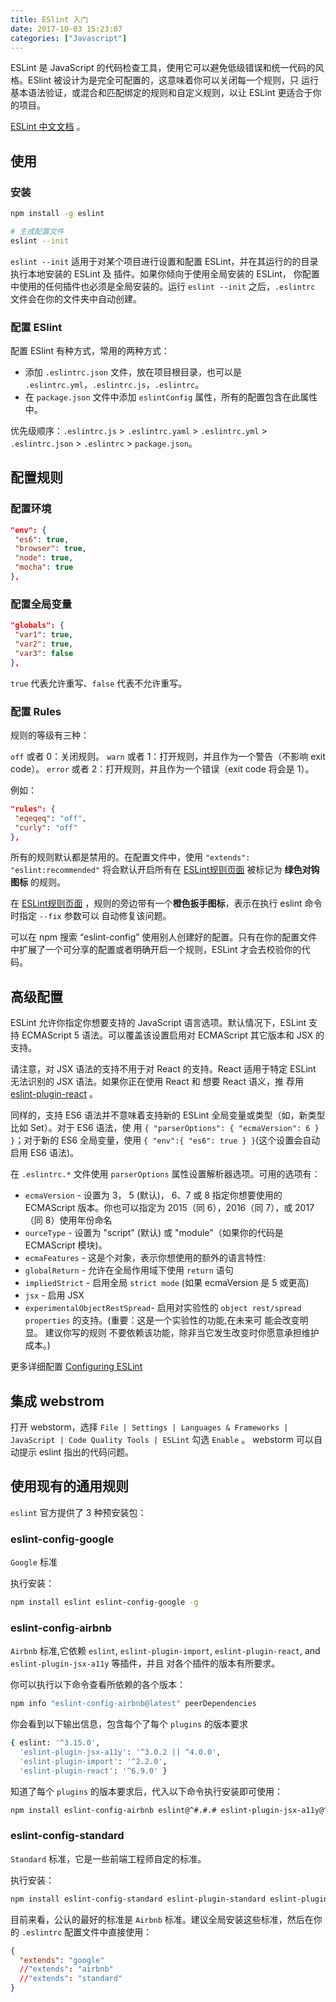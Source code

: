 ```yaml
---
title: ESlint 入门
date: 2017-10-03 15:23:07
categories: ["Javascript"]
---
```


ESLint 是 JavaScript 的代码检查工具，使用它可以避免低级错误和统一代码的风格。ESlint 被设计为是完全可配置的，这意味着你可以关闭每一个规则，只
运行基本语法验证，或混合和匹配绑定的规则和自定义规则，以让 ESLint 更适合于你的项目。

[ESLint 中文文档](http://eslint.cn/) 。

<!--more-->

## 使用

### 安装

``` bash
npm install -g eslint

# 生成配置文件
eslint --init
```

`eslint --init` 适用于对某个项目进行设置和配置 ESLint，并在其运行的的目录执行本地安装的 ESLint 及 插件。如果你倾向于使用全局安装的 ESLint，
你配置中使用的任何插件也必须是全局安装的。运行 `eslint --init` 之后，`.eslintrc` 文件会在你的文件夹中自动创建。

### 配置 ESlint

配置 ESlint 有种方式，常用的两种方式：

- 添加 `.eslintrc.json` 文件，放在项目根目录，也可以是 `.eslintrc.yml`，`.eslintrc.js`，`.eslintrc`。
- 在 `package.json` 文件中添加 `eslintConfig` 属性，所有的配置包含在此属性中。

优先级顺序：`.eslintrc.js` > `.eslintrc.yaml` > `.eslintrc.yml` > `.eslintrc.json` > `.eslintrc` > `package.json`。

## 配置规则

### 配置环境

``` json
"env": {
 "es6": true,
 "browser": true,
 "node": true,
 "mocha": true
},
```

### 配置全局变量

``` json
"globals": {
 "var1": true,
 "var2": true,
 "var3": false
},
```

`true` 代表允许重写、`false` 代表不允许重写。

### 配置 Rules

规则的等级有三种：

`off` 或者 0：关闭规则。
`warn` 或者 1：打开规则，并且作为一个警告（不影响 exit code）。
`error` 或者 2：打开规则，并且作为一个错误（exit code 将会是 1）。

例如：

``` json
"rules": {
 "eqeqeq": "off",
 "curly": "off"
},
```

所有的规则默认都是禁用的。在配置文件中，使用 `"extends": "eslint:recommended"` 将会默认开启所有在 [ESLint规则页面](http://eslint.cn/docs/rules/)
被标记为 **绿色对钩图标** 的规则。

在 [ESLint规则页面](http://eslint.cn/docs/rules/) ，规则的旁边带有一个**橙色扳手图标**，表示在执行 eslint 命令时指定 `--fix` 参数可以
自动修复该问题。

可以在 npm 搜索 “eslint-config” 使用别人创建好的配置。只有在你的配置文件中扩展了一个可分享的配置或者明确开启一个规则，ESLint 才会去校验你的代码。

## 高级配置

ESLint 允许你指定你想要支持的 JavaScript 语言选项。默认情况下，ESLint 支持 ECMAScript 5 语法。可以覆盖该设置启用对 ECMAScript 其它版本和 JSX 的支持。

请注意，对 JSX 语法的支持不用于对 React 的支持。React 适用于特定 ESLint 无法识别的 JSX 语法。如果你正在使用 React 和 想要 React 语义，推
荐用 [eslint-plugin-react](https://github.com/yannickcr/eslint-plugin-react) 。

同样的，支持 ES6 语法并不意味着支持新的 ESLint 全局变量或类型（如，新类型比如 Set）。对于 ES6 语法，使
用 `{ "parserOptions": { "ecmaVersion": 6 } }`；对于新的 ES6 全局变量，使用 `{ "env":{ "es6": true } }`(这个设置会自动启用 ES6 语法)。

在 `.eslintrc.*` 文件使用 `parserOptions` 属性设置解析器选项。可用的选项有：

- `ecmaVersion` - 设置为 3， 5 (默认)， 6、7 或 8 指定你想要使用的 ECMAScript 版本。你也可以指定为 2015（同 6），2016（同 7），或
2017（同 8）使用年份命名
- `ourceType` - 设置为 "script" (默认) 或 "module"（如果你的代码是 ECMAScript 模块)。
- `ecmaFeatures` - 这是个对象，表示你想使用的额外的语言特性:
- `globalReturn` - 允许在全局作用域下使用 `return` 语句
- `impliedStrict` - 启用全局 `strict mode` (如果 ecmaVersion 是 5 或更高)
- `jsx` - 启用 JSX
- `experimentalObjectRestSpread`- 启用对实验性的 `object rest/spread properties` 的支持。(重要：这是一个实验性的功能,在未来可
能会改变明显。 建议你写的规则 不要依赖该功能，除非当它发生改变时你愿意承担维护成本。)

更多详细配置 [Configuring ESLint](http://eslint.cn/docs/user-guide/configuring)

## 集成 webstrom

打开 webstorm，选择 `File | Settings | Languages & Frameworks | JavaScript | Code Quality Tools | ESLint` 勾选 `Enable` 。
webstorm 可以自动提示 eslint 指出的代码问题。

## 使用现有的通用规则

`eslint` 官方提供了 3 种预安装包：

### eslint-config-google

`Google` 标准

执行安装：

``` bash
npm install eslint eslint-config-google -g
```

### eslint-config-airbnb

`Airbnb` 标准,它依赖 `eslint`, `eslint-plugin-import`, `eslint-plugin-react`, and `eslint-plugin-jsx-a11y` 等插件，并且
对各个插件的版本有所要求。

你可以执行以下命令查看所依赖的各个版本：

``` bash
npm info "eslint-config-airbnb@latest" peerDependencies
```

你会看到以下输出信息，包含每个了每个 `plugins` 的版本要求

``` bash
{ eslint: '^3.15.0',
  'eslint-plugin-jsx-a11y': '^3.0.2 || ^4.0.0',
  'eslint-plugin-import': '^2.2.0',
  'eslint-plugin-react': '^6.9.0' }
```  

知道了每个 `plugins` 的版本要求后，代入以下命令执行安装即可使用：

``` bash
npm install eslint-config-airbnb eslint@^#.#.# eslint-plugin-jsx-a11y@^#.#.# eslint-plugin-import@^#.#.# eslint-plugin-react@^#.#.# -g
```

### eslint-config-standard

`Standard` 标准，它是一些前端工程师自定的标准。

执行安装：

``` bash
npm install eslint-config-standard eslint-plugin-standard eslint-plugin-promise -g
```

目前来看，公认的最好的标准是 `Airbnb` 标准。建议全局安装这些标准，然后在你的 `.eslintrc` 配置文件中直接使用：

``` json
{
  "extends": "google"
  //"extends": "airbnb"
  //"extends": "standard"
}
```
